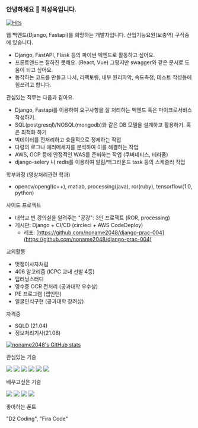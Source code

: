 ### 안녕하세요 👋 최성욱입니다.

[![Hits](https://hits.seeyoufarm.com/api/count/incr/badge.svg?url=https%3A%2F%2Fgithub.com%2Fnoname2048&count_bg=%2379C83D&title_bg=%23555555&icon=&icon_color=%23E7E7E7&title=hits&edge_flat=false)](https://hits.seeyoufarm.com)

웹 백엔드(Django, Fastapi)를 희망하는 개발자입니다.
산업기능요원(보충역) 구직중에 있습니다.
* Django, FastAPI, Flask 등의 파이썬 벡엔드로 활동하고 싶어요.
* 프론트엔드는 잘하진 못해요. (React, Vue) 그렇지만 swagger와 같은 문서로 도움이 되고 싶어요.
* 동작하는 코드를 만들고 나서, 리팩토링, 내부 원리파악, 속도측정, 테스트 작성등에 힘쓰려고 합니다.

관심있는 직무는 다음과 같아요.
* Django, Fastapi를 이용하여 요구사항을 잘 처리하는 벡엔드 혹은 마이크로서비스 작성하기.
* SQL(postgresql)/NOSQL(mongodb)와 같은 DB 모델을 설계하고 활용하기. 혹은 최적화 하기 
* 빅데이터를 전처리하고 효율적으로 정제하는 작업
* 다량의 로그나 에러메세지를 분석하여 이를 해결하는 작업
* AWS, GCP 등에 안정적인 WAS를 준비하는 작업 (쿠버네티스, 테라폼)
* django-selery 나 redis를 이용하여 알림/백그라운드 task 등의 스케줄러 작업 

학부과정 (영상처리관련 학과)
* opencv/opengl(c++), matlab, processing(java), ror(ruby), tensorflow(1.0, python)

사이드 프로젝트
* 대학교 빈 강의실을 알려주는 "공강": 3인 프로젝트 (ROR, processing)
* 게시판: Django + CI/CD (circleci + AWS CodeDeploy) 
  * 레포: [https://github.com/noname2048/django-prac-004](https://github.com/noname2048/django-prac-004)

교외활동
* 멋쟁이사자처럼
* 406 알고리즘 (ICPC 교내 선발 4등)
* 딥러닝스터디
* 영수증 OCR 전처리 (공과대학 우수상)
* PE 프로그램 (랩인턴)
* 얼굴인식구현 (공과대학 장려상)

자격증
* SQLD (21.04)
* 정보처리기사(21.06)

[![noname2048's GitHub stats](https://github-readme-stats.vercel.app/api?username=noname2048)](https://github.com/anuraghazra/github-readme-stats)

관심있는 기술

<img src="https://img.shields.io/badge/Django-092E20?logo=Django&logoColor=white&style=flat-square"/> <img src="https://img.shields.io/badge/FastAPI-009688?logo=FastAPI&logoColor=white&style=flat-square"/> <img src="https://img.shields.io/badge/React-61DAFB?logo=React&logoColor=black&style=flat-square"/> <img src="https://img.shields.io/badge/Redux-764ABC?logo=Redux&logoColor=white&style=flat-square"/> <img src="https://img.shields.io/badge/Docker-2496ED?logo=Docker&logoColor=white&style=flat-square"/> <img src="https://img.shields.io/badge/Amazon AWS-232F3E?logo=Amazon-AWS&logoColor=white&style=flat-square"/> 

배우고싶은 기술

<img src="https://img.shields.io/badge/Express-000000?logo=Docker&logoColor=white&style=flat-square"/> <img src="https://img.shields.io/badge/Kubernetes-326CE5?logo=Docker&logoColor=white&style=flat-square"/> <img src="https://img.shields.io/badge/MobX-FF9955?logo=MobX&logoColor=black&style=flat-square"/> <img src="https://img.shields.io/badge/Elastic Stack-005571?logo=Elastic-Stack&logoColor=white&style=flat-square"/>

좋아하는 폰트

"D2 Coding", "Fira Code"
<!--
**noname2048/noname2048** is a ✨ _special_ ✨ repository because its `README.md` (this file) appears on your GitHub profile.

Here are some ideas to get you started:

- 🔭 I’m currently working on ...
- 🌱 I’m currently learning ...
- 👯 I’m looking to collaborate on ...
- 🤔 I’m looking for help with ...
- 💬 Ask me about ...
- 📫 How to reach me: ...
- 😄 Pronouns: ...
- ⚡ Fun fact: ...
-->
